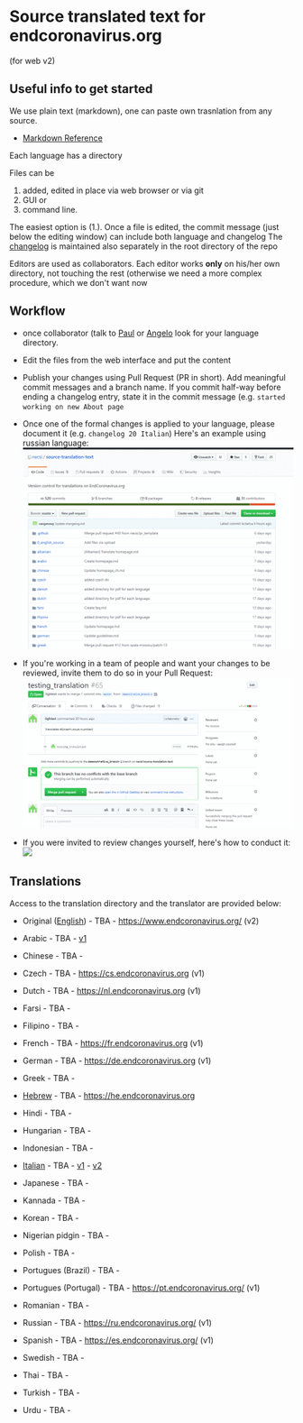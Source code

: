# Source translated text for endcoronavirus.org

(for web v2)

## Useful info to get started

We use plain text (markdown), one can paste own trasnlation from any source.

* [Markdown Reference](https://guides.github.com/features/mastering-markdown/)

Each language has a directory

Files can be
 1. added, edited in place via web browser or via git
 2. GUI or
 3. command line.

The easiest option is (1.). Once a file is edited, the commit message (just below the editing window) can include both language and changelog
The [changelog](changelog.md) is maintained also separately in the root directory of the repo

Editors are used as collaborators. Each editor works **only** on his/her own directory, not touching the rest (otherwise we need a more complex procedure, which we don't want now

## Workflow
* once collaborator (talk to [Paul](paulghaddad) or [Angelo](aprossi) look for your language directory.
* Edit the files from the web interface and put the content
* Publish your changes using Pull Request (PR in short). Add meaningful commit messages and a branch name. If you commit half-way before ending a changelog entry, state it in the commit message (e.g. ```started working on new About page```
* Once one of the formal changes is applied to your language, please document it (e.g. ```changelog 20 Italian```)
Here's an example using russian language:
![](./gh-tutorials/making-changes.gif)

* If you're working in a team of people and want your changes to be reviewed, invite them to do so in your Pull Request:
![](./gh-tutorials/adding-reviewers.gif)

* If you were invited to review changes yourself, here's how to conduct it:
![](./gh-tutorials/PR-review)

## Translations

Access to the translation directory and the translator are provided below:

* Original ([English](0_english_source)) - TBA - https://www.endcoronavirus.org/ (v2)

* Arabic - TBA - [v1](https://ar.endcoronavirus.org)
* Chinese - TBA -
* Czech - TBA - https://cs.endcoronavirus.org (v1)
* Dutch - TBA - https://nl.endcoronavirus.org (v1)
* Farsi - TBA -
* Filipino - TBA -
* French - TBA - https://fr.endcoronavirus.org (v1)
* German - TBA - https://de.endcoronavirus.org (v1)
* Greek - TBA -
* [Hebrew](hebrew) - TBA - https://he.endcoronavirus.org
* Hindi - TBA -
* Hungarian - TBA -
* Indonesian - TBA -
* [Italian](italian) - TBA -  [v1](https://it.endcoronavirus.org) - [v2](https://www.endcoronavirus.org/home/italian)
* Japanese - TBA -
* Kannada - TBA -
* Korean - TBA -
* Nigerian pidgin - TBA -
* Polish - TBA -
* Portugues (Brazil) - TBA -
* Portugues (Portugal) - TBA - https://pt.endcoronavirus.org/ (v1)
* Romanian - TBA -
* Russian - TBA - https://ru.endcoronavirus.org/ (v1)
* Spanish - TBA - https://es.endcoronavirus.org/ (v1)
* Swedish - TBA -
* Thai - TBA -
* Turkish - TBA -
* Urdu - TBA -
